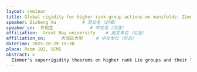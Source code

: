 ```yaml
---
layout: seminar
title: Global rigidity for higher rank group actions on manifolds: Zimmer program and Katok-Spatzier conjecture.
speaker: Disheng Xu          # 英文名（必填）
speaker_cn:  许地生              # 中文名（可选）
affiliation:  Great Bay university    # 英文单位（可选）
affiliation_cn:      大湾区大学     # 中文单位（可选）
datetime: 2025-10-29 15:30
place: Room 102, SCMS
abstract: >
  Zimmer's superrigidity theorems on higher rank Lie groups and their lattices launched a program of study aiming to classify actions of semisimple Lie groups and their lattices, known as the Zimmer program. When the group is too large relative to the dimension of the phase space, the Zimmer conjecture predicts that the actions are all virtually trivial. At the other extreme, when the actions exhibit enough regular behavior, the actions should all be of algebraic origin. We make progress in the program by showing smooth conjugacy to a bi-homogeneous model for volume-preserving actions of semisimple Lie groups without compact or rank one factors, under mild assumptions: partial hyperbolicity for “many”of elements and accessibility. We also obtain classification for actions of higher-rank abelian groups under certain hyperbolicity assumptions, i.e. progress to the (generalized) Katok-Spatzier conjecture. Joint work with D. Damjanovic, R. Spatzier and K. Vinhage.
---
```

